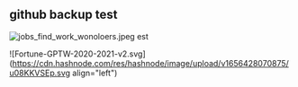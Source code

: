 ## github backup test


![jobs_find_work_wonoloers.jpeg](https://cdn.hashnode.com/res/hashnode/image/upload/v1656428814992/3QibkPMFX.jpeg)
est

![Fortune-GPTW-2020-2021-v2.svg](https://cdn.hashnode.com/res/hashnode/image/upload/v1656428070875/u08KKVSEp.svg align="left")
